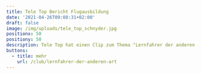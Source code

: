 ```yaml
---
title: Tele Top Bericht Flugausbildung
date: '2021-04-26T09:08:31+02:00'
draft: false
image: /img/uploads/tele_top_schnyder.jpg
positionx: 50
positiony: 50
description: Tele Top hat einen Clip zum Thema "Lernfahrer der anderen Art" erstellt.
buttons:
  - title: mehr
    url: /club/lernfahrer-der-anderen-art
---
```


